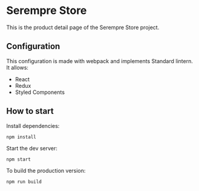 # Serempre Store

This is the product detail page of the Serempre Store project.

## Configuration

This configuration is made with webpack and implements Standard lintern.
It allows:

- React
- Redux
- Styled Components

## How to start

Install dependencies:

`npm install`

Start the dev server:

`npm start`

To build the production version:

`npm run build`
